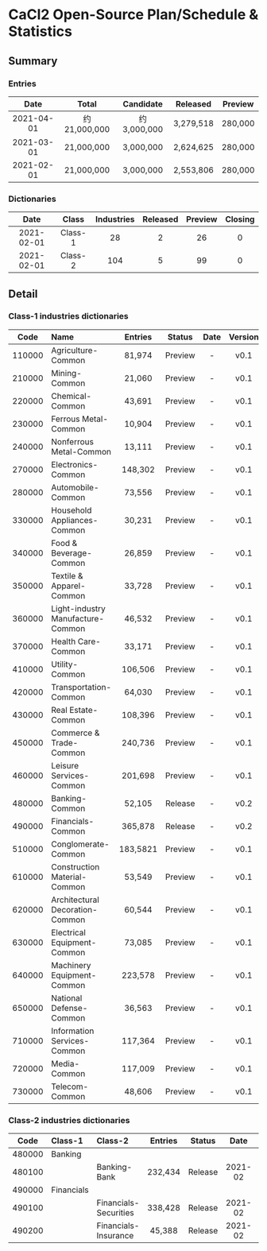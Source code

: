 # CaCl2 Open-Source Plan/Schedule & Statistics

## Summary
### Entries
|  Date |  Total  | Candidate  | Released  | Preview  |
| :----: | :----: |  :----: | :----: | :----: | 
| 2021-04-01 | 约21,000,000 | 约3,000,000 | 3,279,518 | 280,000 |
| 2021-03-01 | 21,000,000 | 3,000,000 | 2,624,625 | 280,000 | 
| 2021-02-01 | 21,000,000 | 3,000,000 | 2,553,806 | 280,000 |

### Dictionaries
|  Date | Class | Industries | Released  | Preview |  Closing  | 
| :----: | :----: | :----: | :----: | :----: | :----: |
| 2021-02-01 | Class-1 |  28  |  2 | 26 | 0 |
| 2021-02-01 | Class-2 |  104 |  5 | 99 | 0 |

## Detail 
### Class-1 industries dictionaries

|  Code | Name | Entries | Status | Date | Version | Format | Download |
| :----:  | :----  |  :----: | :----: | :----: | :----: | :----: | :----: |
| 110000 | Agriculture-Common | 81,974 | Preview |  - | v0.1 | txt | [110000.zip](https://github.com/limccn/cacl2/blob/master/archive/preview/110000.zip) |
| 210000 | Mining-Common | 21,060 | Preview |  - | v0.1 | txt | [210000.zip](https://github.com/limccn/cacl2/blob/master/archive/preview/210000.zip) |
| 220000 | Chemical-Common | 43,691 | Preview |  - | v0.1 | txt | [220000.zip](https://github.com/limccn/cacl2/blob/master/archive/preview/220000.zip) |
| 230000 | Ferrous Metal-Common | 10,904 | Preview |  - | v0.1 | txt | [230000.zip](https://github.com/limccn/cacl2/blob/master/archive/preview/230000.zip) |
| 240000 | Nonferrous Metal-Common | 13,111 | Preview |  - | v0.1 | txt | [240000.zip](https://github.com/limccn/cacl2/blob/master/archive/preview/240000.zip) |
| 270000 | Electronics-Common | 148,302 | Preview |  - | v0.1 | txt | [270000.zip](https://github.com/limccn/cacl2/blob/master/archive/preview/270000.zip) |
| 280000 | Automobile-Common | 73,556 | Preview |  - | v0.1 | txt | [280000.zip](https://github.com/limccn/cacl2/blob/master/archive/preview/280000.zip) |
| 330000 | Household Appliances-Common | 30,231 | Preview |  - | v0.1 | txt | [330000.zip](https://github.com/limccn/cacl2/blob/master/archive/preview/330000.zip) |
| 340000 | Food & Beverage-Common | 26,859 | Preview |  - | v0.1 | txt | [340000.zip](https://github.com/limccn/cacl2/blob/master/archive/preview/340000.zip) |
| 350000 | Textile & Apparel-Common | 33,728 | Preview |  - | v0.1 | txt | [350000.zip](https://github.com/limccn/cacl2/blob/master/archive/preview/350000.zip) |
| 360000 | Light-industry Manufacture-Common | 46,532 | Preview |  - | v0.1 | txt | [360000.zip](https://github.com/limccn/cacl2/blob/master/archive/preview/360000.zip) |
| 370000 | Health Care-Common | 33,171 | Preview |  - | v0.1 | txt | [370000.zip](https://github.com/limccn/cacl2/blob/master/archive/preview/370000.zip) |
| 410000 | Utility-Common | 106,506 | Preview |  - | v0.1 | txt | [410000.zip](https://github.com/limccn/cacl2/blob/master/archive/preview/410000.zip) |
| 420000 | Transportation-Common | 64,030 | Preview |  - | v0.1 | txt | [420000.zip](https://github.com/limccn/cacl2/blob/master/archive/preview/420000.zip) |
| 430000 | Real Estate-Common | 108,396 | Preview |  - | v0.1 | txt | [430000.zip](https://github.com/limccn/cacl2/blob/master/archive/preview/430000.zip) |
| 450000 | Commerce & Trade-Common | 240,736 | Preview |  - | v0.1 | txt | [450000.zip](https://github.com/limccn/cacl2/blob/master/archive/preview/450000.zip) |
| 460000 | Leisure Services-Common | 201,698 | Preview |  - | v0.1 | txt | [460000.zip](https://github.com/limccn/cacl2/blob/master/archive/preview/460000.zip) |
| 480000 | Banking-Common | 52,105 | Release |  - | v0.2 | txt | [480000.zip](https://github.com/limccn/cacl2/blob/master/archive/v0.2/480000.zip) |
| 490000 | Financials-Common | 365,878 | Release |  - | v0.2 | txt | [490000.zip](https://github.com/limccn/cacl2/blob/master/archive/v0.2/490000.zip) |
| 510000 | Conglomerate-Common | 183,5821 | Preview |  - | v0.1 | txt | [510000.zip](https://github.com/limccn/cacl2/blob/master/archive/preview/510000.zip) |
| 610000 | Construction Material-Common | 53,549 | Preview |  - | v0.1 | txt | [610000.zip](https://github.com/limccn/cacl2/blob/master/archive/preview/610000.zip) |
| 620000 | Architectural Decoration-Common | 60,544 | Preview |  - | v0.1 | txt | [620000.zip](https://github.com/limccn/cacl2/blob/master/archive/preview/620000.zip) |
| 630000 | Electrical Equipment-Common | 73,085 | Preview |  - | v0.1 | txt | [630000.zip](https://github.com/limccn/cacl2/blob/master/archive/preview/630000.zip) |
| 640000 | Machinery Equipment-Common | 223,578 | Preview |  - | v0.1 | txt | [640000.zip](https://github.com/limccn/cacl2/blob/master/archive/preview/640000.zip) |
| 650000 | National Defense-Common | 36,563 | Preview |  - | v0.1 | txt | [650000.zip](https://github.com/limccn/cacl2/blob/master/archive/preview/650000.zip) |
| 710000 | Information Services-Common | 117,364 | Preview |  - | v0.1 | txt | [710000.zip](https://github.com/limccn/cacl2/blob/master/archive/preview/710000.zip) |
| 720000 | Media-Common | 117,009 | Preview |  - | v0.1 | txt | [720000.zip](https://github.com/limccn/cacl2/blob/master/archive/preview/720000.zip) |
| 730000 | Telecom-Common | 48,606 | Preview |  - | v0.1 | txt | [730000.zip](https://github.com/limccn/cacl2/blob/master/archive/preview/730000.zip) |


### Class-2 industries dictionaries

|  Code | Class-1 | Class-2 | Entries | Status | Date | Version | Format | Download |
| :----:  |:---- | :---- |  :----: | :----: | :----: | :----: | :----: | :----: |
| 480000 | Banking | |  |  | | |  | |
| 480100 | | Banking-Bank | 232,434 | Release | 2021-02 | v0.2 | txt | [480100.zip](https://github.com/limccn/cacl2/blob/master/archive/v0.2/480100.zip) |
| 490000 | Financials | |  |  | | |  | |
| 490100 | | Financials-Securities | 338,428 | Release | 2021-02  | v0.2 | txt | [490100.zip](https://github.com/limccn/cacl2/blob/master/archive/v0.2/490100.zip) |
| 490200 | | Financials-Insurance | 45,388 | Release | 2021-02  | v0.2 | txt | [480200.zip](https://github.com/limccn/cacl2/blob/master/archive/v0.2/480200.zip) |